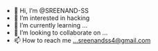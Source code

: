 - 👋 Hi, I’m @SREENAND-SS
- 👀 I’m interested in hacking
- 🌱 I’m currently learning ...
- 💞️ I’m looking to collaborate on ...
- 📫 How to reach me ...sreenandss4@gmail.com

<!---
SREENAND-SS/SREENAND-SS is a ✨ special ✨ repository because its `README.md` (this file) appears on your GitHub profile.
You can click the Preview link to take a look at your changes.
--->
